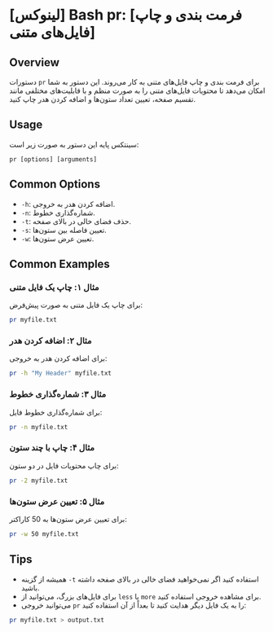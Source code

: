 # [لینوکس] Bash pr: [فرمت بندی و چاپ فایل‌های متنی]

## Overview
دستورات `pr` برای فرمت بندی و چاپ فایل‌های متنی به کار می‌روند. این دستور به شما امکان می‌دهد تا محتویات فایل‌های متنی را به صورت منظم و با قابلیت‌های مختلفی مانند تقسیم صفحه، تعیین تعداد ستون‌ها و اضافه کردن هدر چاپ کنید.

## Usage
سینتکس پایه این دستور به صورت زیر است:
```
pr [options] [arguments]
```

## Common Options
- `-h`: اضافه کردن هدر به خروجی.
- `-n`: شماره‌گذاری خطوط.
- `-t`: حذف فضای خالی در بالای صفحه.
- `-s`: تعیین فاصله بین ستون‌ها.
- `-w`: تعیین عرض ستون‌ها.

## Common Examples
### مثال ۱: چاپ یک فایل متنی
برای چاپ یک فایل متنی به صورت پیش‌فرض:
```bash
pr myfile.txt
```

### مثال ۲: اضافه کردن هدر
برای اضافه کردن هدر به خروجی:
```bash
pr -h "My Header" myfile.txt
```

### مثال ۳: شماره‌گذاری خطوط
برای شماره‌گذاری خطوط فایل:
```bash
pr -n myfile.txt
```

### مثال ۴: چاپ با چند ستون
برای چاپ محتویات فایل در دو ستون:
```bash
pr -2 myfile.txt
```

### مثال ۵: تعیین عرض ستون‌ها
برای تعیین عرض ستون‌ها به 50 کاراکتر:
```bash
pr -w 50 myfile.txt
```

## Tips
- همیشه از گزینه `-t` استفاده کنید اگر نمی‌خواهید فضای خالی در بالای صفحه داشته باشید.
- برای فایل‌های بزرگ، می‌توانید از `less` یا `more` برای مشاهده خروجی استفاده کنید.
- می‌توانید خروجی `pr` را به یک فایل دیگر هدایت کنید تا بعداً از آن استفاده کنید:
```bash
pr myfile.txt > output.txt
```